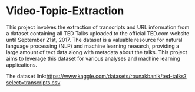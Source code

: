 # Video-Topic-Extraction
This project involves the extraction of transcripts and URL information from a dataset containing all TED Talks uploaded to the official TED.com website until September 21st, 2017. The dataset is a valuable resource for natural language processing (NLP) and machine learning research, providing a large amount of text data along with metadata about the talks. This project aims to leverage this dataset for various analyses and machine learning applications.

The dataset link:https://www.kaggle.com/datasets/rounakbanik/ted-talks?select=transcripts.csv
